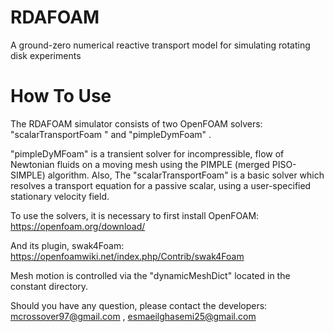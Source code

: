 # RDAFOAM
A ground-zero numerical reactive transport model for simulating rotating disk experiments

# How To Use
The RDAFOAM simulator consists of two OpenFOAM solvers: "scalarTransportFoam " and "pimpleDymFoam" . 

"pimpleDyMFoam" is a transient solver for incompressible, flow of Newtonian fluids on a moving mesh using the PIMPLE (merged PISO-SIMPLE) algorithm. Also, The "scalarTransportFoam" is a basic solver which resolves a transport equation for a passive scalar, using a user-specified stationary velocity field. 

To use the solvers, it is necessary to first install OpenFOAM: 
https://openfoam.org/download/

And its plugin, swak4Foam: 
https://openfoamwiki.net/index.php/Contrib/swak4Foam

Mesh motion is controlled via the "dynamicMeshDict" located in the constant directory.

Should you have any question, please contact the developers: mcrossover97@gmail.com , esmaeilghasemi25@gmail.com
